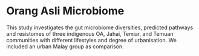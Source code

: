# Orang Asli Microbiome
This study investigates the gut microbiome diversities, predicted pathways and resistomes of three indigenous OA, Jahai, Temiar, and Temuan communities with different lifestyles and degree of urbanisation. We included an urban Malay group as comparison. 



